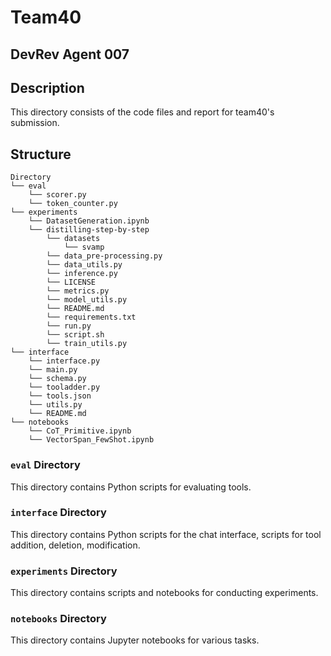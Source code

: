 # Team40
## DevRev Agent 007 

## Description
This directory consists of the code files and report for team40's submission.

## Structure
```
Directory
└── eval
    └── scorer.py
    └── token_counter.py
└── experiments
    └── DatasetGeneration.ipynb
    └── distilling-step-by-step
        └── datasets
            └── svamp
        └── data_pre-processing.py
        └── data_utils.py
        └── inference.py
        └── LICENSE
        └── metrics.py
        └── model_utils.py
        └── README.md
        └── requirements.txt
        └── run.py
        └── script.sh
        └── train_utils.py
└── interface
    └── interface.py
    └── main.py
    └── schema.py
    └── tooladder.py
    └── tools.json
    └── utils.py
    └── README.md
└── notebooks
    └── CoT_Primitive.ipynb
    └── VectorSpan_FewShot.ipynb
```

### `eval` Directory
This directory contains Python scripts for evaluating tools.

### `interface` Directory
This directory contains Python scripts for the chat interface, scripts for tool addition, deletion, modification.

### `experiments` Directory
This directory contains scripts and notebooks for conducting experiments.

###  `notebooks` Directory
This directory contains Jupyter notebooks for various tasks.